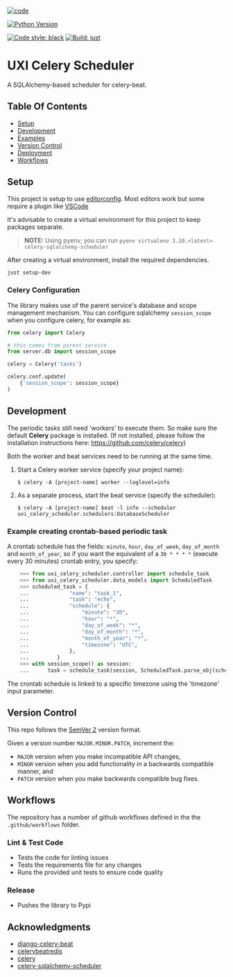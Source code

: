 
[![code](https://github.com/aruba-uxi/celery-sqlalchemy-scheduler/actions/workflows/lint-test-code.yaml/badge.svg)](https://github.com/aruba-uxi/celery-sqlalchemy-scheduler/actions/workflows/lint-test-code.yaml)

[![Python Version](https://img.shields.io/badge/python-3.8-blue?logo=Python&logoColor=yellow)](https://docs.python.org/3.8/)

[![Code style: black](https://img.shields.io/badge/code%20style-black-000000.svg)](https://github.com/psf/black)
[![Build: just](https://img.shields.io/badge/%F0%9F%A4%96%20build-just-black?labelColor=white)](https://just.systems/)


# UXI Celery Scheduler

A SQLAlchemy-based scheduler for celery-beat.

## Table Of Contents

- [Setup](#setup)
- [Development](#development)
- [Examples](#example-code-1)
- [Version Control](#version-control)
- [Deployment](#deployment)
- [Workflows](#workflows)

## Setup

This project is setup to use [editorconfig](https://editorconfig.org/). Most editors work but some require a plugin like [VSCode](https://marketplace.visualstudio.com/items?itemName=EditorConfig.EditorConfig)

It's advisable to create a virtual environment for this project to keep packages separate.
> **__NOTE__:** Using pyenv, you can run `pyenv virtualenv 3.10.<latest> celery-sqlalchemy-scheduler`

After creating a virtual environment, install the required dependencies.

```sh
just setup-dev
```

### Celery Configuration

The library makes use of the parent service's database and scope management mechanism.
You can configure sqlalchemy `session_scope` when you configure celery, for example as:

```Python
from celery import Celery

# this comes from parent service
from server.db import session_scope

celery = Celery('tasks')

celery.conf.update(
    {'session_scope': session_scope}
)
```

## Development

The periodic tasks still need 'workers' to execute them. So make sure
the default **Celery** package is installed. (If not installed, please
follow the installation instructions here:
<https://github.com/celery/celery>)

Both the worker and beat services need to be running at the same time.

1.  Start a Celery worker service (specify your project name):

        $ celery -A [project-name] worker --loglevel=info

2.  As a separate process, start the beat service (specify the
    scheduler):

        $ celery -A [project-name] beat -l info --scheduler uxi_celery_scheduler.schedulers:DatabaseScheduler

### Example creating crontab-based periodic task

A crontab schedule has the fields: `minute`, `hour`, `day_of_week`,
`day_of_month` and `month_of_year`, so if you want the equivalent of a
`30 * * * *` (execute every 30 minutes) crontab entry, you specify:

```Python
    >>> from uxi_celery_scheduler.controller import schedule_task
    >>> from uxi_celery_scheduler.data_models import ScheduledTask
    >>> scheduled_task = {
    ...             "name": "task_1",
    ...             "task": "echo",
    ...             "schedule": {
    ...                 "minute": "30",
    ...                 "hour": "*",
    ...                 "day_of_week": "*",
    ...                 "day_of_month": "*",
    ...                 "month_of_year": "*",
    ...                 "timezone": "UTC",
    ...             },
    ...         }
    >>> with session_scope() as session:
    ...      task = schedule_task(session, ScheduledTask.parse_obj(scheduled_task))
```

The crontab schedule is linked to a specific timezone using the
'timezone' input parameter.

## Version Control

This repo follows the [SemVer 2](https://semver.org/) version format.

Given a version number `MAJOR.MINOR.PATCH`, increment the:

- `MAJOR` version when you make incompatible API changes,
- `MINOR` version when you add functionality in a backwards compatible manner, and
- `PATCH` version when you make backwards compatible bug fixes.

## Workflows

The repository has a number of github workflows defined in the the `.github/workflows` folder.



### Lint & Test Code

- Tests the code for linting issues
- Tests the requirements file for any changes
- Runs the provided unit tests to ensure code quality

### Release

- Pushes the library to Pypi



## Acknowledgments

- [django-celery-beat](https://github.com/celery/django-celery-beat)
- [celerybeatredis](https://github.com/liuliqiang/celerybeatredis)
- [celery](https://github.com/celery/celery)
- [celery-sqlalchemy-scheduler](https://github.com/AngelLiang/celery-sqlalchemy-scheduler)
